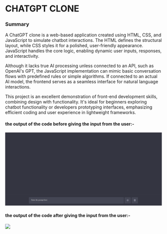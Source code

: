 <h1>
  CHATGPT CLONE
</h1>
<h3>Summary </h3>
<p>A ChatGPT clone is a web-based application created using HTML, CSS, and JavaScript to simulate chatbot interactions. The HTML defines the structural layout, while CSS styles it for a polished, user-friendly appearance. JavaScript handles the core logic, enabling dynamic user inputs, responses, and interactivity.

Although it lacks true AI processing unless connected to an API, such as OpenAI's GPT, the JavaScript implementation can mimic basic conversation flows with predefined rules or simple algorithms. If connected to an actual AI model, the frontend serves as a seamless interface for natural language interactions.

This project is an excellent demonstration of front-end development skills, combining design with functionality. It's ideal for beginners exploring chatbot functionality or developers prototyping interfaces, emphasizing efficient coding and user experience in lightweight frameworks.
  
</p>

<h4>
  the output of the code before giving the input from the user:-
</h4>
<img src= "output 1.png">

<h4>the output of the code after giving the input from the user:-</h4>
<img src = "output2.png">
